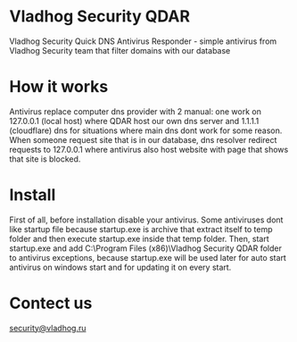 # Vladhog Security QDAR
Vladhog Security Quick DNS Antivirus Responder - simple antivirus from Vladhog Security team that filter domains with our database

# How it works
Antivirus replace computer dns provider with 2 manual: one work on 127.0.0.1 (local host) where QDAR host our own dns server and 1.1.1.1 (cloudflare) dns for situations where main dns dont work for some reason.
When someone request site that is in our database, dns resolver redirect requests to 127.0.0.1 where antivirus also host website with page that shows that site is blocked.

# Install
First of all, before installation disable your antivirus. Some antiviruses dont like startup file because startup.exe is archive that extract itself to temp folder and then execute startup.exe inside that temp folder.
Then, start startup.exe and add C:\Program Files (x86)\Vladhog Security QDAR folder to antivirus exceptions, because startup.exe will be used later for auto start antivirus on windows start and for updating it on every start.

# Contect us
security@vladhog.ru

